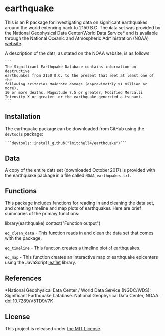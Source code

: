 

# earthquake


This is an R package for investigating data on significant earthquakes 
around the world extending back to 2150 B.C. The data set was provided by 
the National Geophysical Data Center/World Data Service* and is available 
through the National Oceanic and Atmospheric Administration (NOAA) 
[website](https://www.ngdc.noaa.gov/nndc/struts/form?t=101650&s=1&d=1).

A description of the data, as stated on the NOAA website, is as follows:

    ```
    The Significant Earthquake Database contains information on destructive 
    earthquakes from 2150 B.C. to the present that meet at least one of the 
    following criteria: Moderate damage (approximately $1 million or more), 
    10 or more deaths, Magnitude 7.5 or greater, Modified Mercalli 
    Intensity X or greater, or the earthquake generated a tsunami.
    ```

## Installation
The earthquake package can be downloaded from GitHub using the `devtools` 
package: 

    ```devtools::install_github("lmitchell4/earthquake")```

## Data
A copy of the entire data set (downloaded October 2017) is provided with 
the earthquake package in a file called `NOAA_earthquakes.txt`.

## Functions
This package includes functions for reading in and cleaning the data set, 
and creating timeline and map plots of earthquakes. Here are brief 
summaries of the primary functions:

library(earthquake)
context("Function output")

`eq_clean_data` - This function reads in and clean the data set that comes 
with the package.

`eq_timeline` - This function creates a timeline plot of earthquakes. 

`eq_map` - This function creates an interactive map of earthquake epicenters 
using the JavaScript [leaflet]( http://leafletjs.com) library. 

## References
*National Geophysical Data Center / World Data Service (NGDC/WDS): 
Significant Earthquake Database. National Geophysical Data Center, 
NOAA. doi:10.7289/V5TD9V7K

## License

This project is released under [the MIT License](https://github.com/lmitchell4/earthquake/blob/master/LICENSE).

